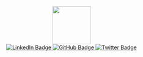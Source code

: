 <!DOCTYPE html>
<html>
  <body>
    <div id="header" align="center">
      <img src="https://media.giphy.com/media/RN8FdaB6T1bkkI5n4I/giphy.gif" width="100"/>
      <div id="badges">
        <a href="https://www.linkedin.com/in/asritha-mulugoju-b68a8a1b4/">
        <img src="https://img.shields.io/badge/LinkedIn-blue?style=for-the-badge&logo=linkedin&logoColor=white" alt="LinkedIn Badge"/>
        </a>
        <a href="https://github.com/asrithaMulugoju">
          <img src="https://img.shields.io/badge/GitHub-pink?style=for-the-badge&logo=github&logoColor="pink" alt="GitHub Badge"/>
        </a>
        <a href="https://twitter.com/AMulugoju">
        <img src="https://img.shields.io/badge/Twitter-blue?style=for-the-badge&logo=twitter&logoColor=white" alt="Twitter Badge"/>
        </a>
      </div>
    </div>
    
  </body>
</html>
